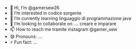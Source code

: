 - 👋 Hi, I’m @gamersew26
- 👀 I’m interested in codice sorgente
- 🌱 I’m currently learning linguaggio di programmazione java
- 💞️ I’m looking to collaborate on .... creare e imparare
- 📫 How to reach me tramite instagram @gamer_sew
- 😄 Pronouns: ...
- ⚡ Fun fact: ...

<!---
gamersew26/gamersew26 is a ✨ special ✨ repository because its `README.md` (this file) appears on your GitHub profile.
You can click the Preview link to take a look at your changes.
--->
